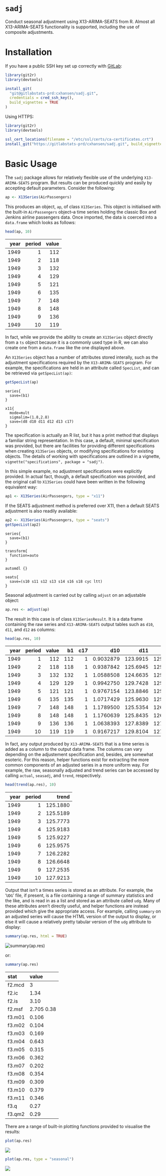 # `sadj`

Conduct seasonal adjustment using X13-ARIMA-SEATS from R. Almost all
X13-ARIMA-SEATS functionality is supported, including the use of
composite adjustments.

# Installation

If you have a public SSH key set up correctly with
[GitLab](https://gitlabstats-prd):

``` r
library(git2r)
library(devtools)

install_git(
  "git@gitlabstats-prd:cxhansen/sadj.git",
  credentials = cred_ssh_key(),
  build_vignettes = TRUE
)
```

Using HTTPS:

``` r
library(git2r)
library(devtools)

ssl_cert_locations(filename = "/etc/ssl/certs/ca-certificates.crt")
install_git("https://gitlabstats-prd/cxhansen/sadj.git", build_vignettes = TRUE)
```

# Basic Usage

The `sadj` package allows for relatively flexible use of the underlying
`X13-ARIMA-SEATS` program. But results can be produced quickly and
easily by accepting default parameters. Consider the following:

``` r
ap <- X13Series(AirPassengers)
```

This produces an object, `ap`, of class `X13Series`. This object is
initialised with the built-in `AirPassengers` object–a time series
holding the classic Box and Jenkins airline passengers data. Once
imported, the data is coerced into a `data.frame` which looks as
follows:

``` r
head(ap, 10)
```

| year | period | value |
| ---: | -----: | ----: |
| 1949 |      1 |   112 |
| 1949 |      2 |   118 |
| 1949 |      3 |   132 |
| 1949 |      4 |   129 |
| 1949 |      5 |   121 |
| 1949 |      6 |   135 |
| 1949 |      7 |   148 |
| 1949 |      8 |   148 |
| 1949 |      9 |   136 |
| 1949 |     10 |   119 |

In fact, while we provide the ability to create an `X13Series` object
directly from a `ts` object because it is a commonly used type in R, we
can also create one from a `data.frame` like the one displayed above.

An `X13Series` object has a number of attributes stored interally, such
as the adjustment specifications required by the `X13-ARIMA-SEATS`
program. For example, the specifications are held in an attribute called
`SpecList`, and can be retrieved via `getSpecList(ap)`:

``` r
getSpecList(ap)
```

    series{
      save=(b1)
    }
    
    x11{
      mode=mult
      sigmalim=(1.8,2.8)
      save=(d8 d10 d11 d12 d13 c17)
    }

The specification is actually an R list, but it has a print method that
displays a familiar string representation. In this case, a default,
minimal specification was provided, but there are facilities for
providing different specifications when creating `X13Series` objects, or
modifying specifications for existing objects. The details of working
with specifications are outlined in a vignette,
`vignette("specifications", package = "sadj")`.

In this simple example, no adjustment specifications were explicitly
provided. In actual fact, though, a default specification was provided,
and the original call to `X13Series` could have been written in the
following equivalent way:

``` r
ap1 <- X13Series(AirPassengers, type = "x11")
```

If the SEATS adjustment method is preferred over X11, then a default
SEATS adjustment is also readily available:

``` r
ap2 <- X13Series(AirPassengers, type = "seats")
getSpecList(ap2)
```

    series{
      save=(b1)
    }
    
    transform{
      function=auto
    }
    
    automdl {}
    
    seats{
      save=(s10 s11 s12 s13 s14 s16 s18 cyc ltt)
    }

Seasonal adjustment is carried out by calling `adjust` on an adjustable
object:

``` r
ap.res <- adjust(ap)
```

The result in this case is of class `X13SeriesResult`. It is a data
frame containing the raw series and `X13-ARIMA-SEATS` output tables such
as `d10`, `d11`, and `d12` as
columns:

``` r
head(ap.res, 10)
```

| year | period | value |  b1 | c17 |       d10 |      d11 |      d12 |       d13 |        d8 |
| ---: | -----: | ----: | --: | --: | --------: | -------: | -------: | --------: | --------: |
| 1949 |      1 |   112 | 112 |   1 | 0.9032879 | 123.9915 | 125.1880 | 0.9904425 | 0.8958401 |
| 1949 |      2 |   118 | 118 |   1 | 0.9387842 | 125.6945 | 125.5189 | 1.0013992 | 0.9411153 |
| 1949 |      3 |   132 | 132 |   1 | 1.0588508 | 124.6635 | 125.7773 | 0.9911445 | 1.0499907 |
| 1949 |      4 |   129 | 129 |   1 | 0.9942750 | 129.7428 | 125.9183 | 1.0303728 | 1.0246508 |
| 1949 |      5 |   121 | 121 |   1 | 0.9767154 | 123.8846 | 125.9227 | 0.9838144 | 0.9610430 |
| 1949 |      6 |   135 | 135 |   1 | 1.0717429 | 125.9630 | 125.9575 | 1.0000438 | 1.0720059 |
| 1949 |      7 |   148 | 148 |   1 | 1.1789500 | 125.5354 | 126.2282 | 0.9945114 | 1.1724746 |
| 1949 |      8 |   148 | 148 |   1 | 1.1760639 | 125.8435 | 126.6648 | 0.9935162 | 1.1677522 |
| 1949 |      9 |   136 | 136 |   1 | 1.0638393 | 127.8389 | 127.2535 | 1.0045996 | 1.0672713 |
| 1949 |     10 |   119 | 119 |   1 | 0.9167217 | 129.8104 | 127.9213 | 1.0147676 | 0.9288268 |

In fact, any output produced by `X13-ARIMA-SEATS` that is a time series
is added as a column to the output data frame. The columns can vary
depending on the adjustement specification and, besides, are somewhat
esoteric. For this reason, helper functions exist for extracting the
more common components of an adjusted series in a more uniform way. For
example, the raw, seasonally adjusted and trend series can be accessed
by calling `actual`, `seasadj`, and `trend`, respectively.

``` r
head(trend(ap.res), 10)
```

| year | period |    trend |
| ---: | -----: | -------: |
| 1949 |      1 | 125.1880 |
| 1949 |      2 | 125.5189 |
| 1949 |      3 | 125.7773 |
| 1949 |      4 | 125.9183 |
| 1949 |      5 | 125.9227 |
| 1949 |      6 | 125.9575 |
| 1949 |      7 | 126.2282 |
| 1949 |      8 | 126.6648 |
| 1949 |      9 | 127.2535 |
| 1949 |     10 | 127.9213 |

Output that isn’t a times series is stored as an attribute. For example,
the ‘`UDG`’ file, if present, is a file containing a range of summary
statistics and the like, and is read in as a list and stored as an
attribute called `udg`. Many of these attributes aren’t directly useful,
and helper functions are instead provided which give the appropriate
access. For example, calling `summary` on an adjusted series will cause
the HTML version of the output to display, or else it will cause a
relatively pretty tabular version of the `udg` attribute to display:

``` r
summary(ap.res, html = TRUE)
```

![`summary(ap.res)`](img/htmlout.png)

or:

``` r
summary(ap.res)
```

| stat   | value      |
| :----- | :--------- |
| f2.mcd | 3          |
| f2.ic  | 1.34       |
| f2.is  | 3.10       |
| f2.msf | 2.705 0.38 |
| f3.m01 | 0.106      |
| f3.m02 | 0.104      |
| f3.m03 | 0.169      |
| f3.m04 | 0.643      |
| f3.m05 | 0.315      |
| f3.m06 | 0.362      |
| f3.m07 | 0.202      |
| f3.m08 | 0.354      |
| f3.m09 | 0.309      |
| f3.m10 | 0.379      |
| f3.m11 | 0.346      |
| f3.q   | 0.27       |
| f3.qm2 | 0.29       |

There are a range of built-in plotting functions provided to visualise
the
results:

``` r
plot(ap.res)
```

<img src="README_files/figure-gfm/simpleex.res.plot1-1.png" style="display: block; margin: auto;" />

``` r
plot(ap.res, type = "seasonal")
```

<img src="README_files/figure-gfm/simpleex.res.plot2-1.png" style="display: block; margin: auto;" />
